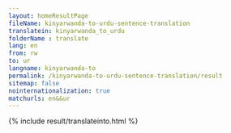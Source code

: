 ```yaml
---
layout: homeResultPage
fileName: kinyarwanda-to-urdu-sentence-translation
translatein: kinyarwanda_to_urdu
folderName : translate
lang: en
from: rw
to: ur
langname: kinyarwanda-to
permalink: /kinyarwanda-to-urdu-sentence-translation/result
sitemap: false
nointernationalization: true
matchurls: en&&ur
---
```

{% include result/translateinto.html %}

<script src="/js/result/translation.js" data-foldername="{{page.folderName}}" data-lang="{{page.lang}}"></script>
